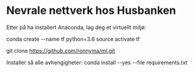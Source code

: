 # Nevrale nettverk hos Husbanken

Etter på ha installert Anaconda, lag deg et virtuellt miljø:

conda create --name tf python=3.6
source activate tf

git clone https://github.com/ronnyma/ml.git

Installer så alle avhengigheter:
conda install --yes --file requirements.txt


